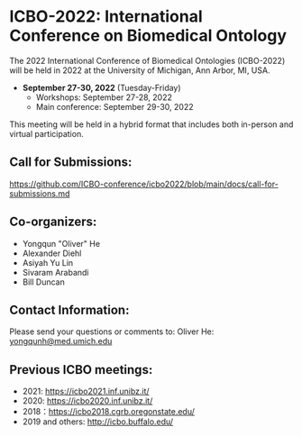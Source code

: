 # ICBO-2022: International Conference on Biomedical Ontology

The 2022 International Conference of Biomedical Ontologies (ICBO-2022) will be held in 2022 at the University of Michigan, Ann Arbor, MI, USA. 

- **September 27-30, 2022** (Tuesday-Friday) 
  - Workshops: September 27-28, 2022
  - Main conference: September 29-30, 2022 

This meeting will be held in a hybrid format that includes both in-person and virtual participation.  

 ## Call for Submissions: 
 
https://github.com/ICBO-conference/icbo2022/blob/main/docs/call-for-submissions.md  

## Co-organizers: 
- Yongqun "Oliver" He
- Alexander Diehl
- Asiyah Yu Lin
- Sivaram Arabandi
- Bill Duncan

## Contact Information: 

Please send your questions or comments to: 
Oliver He: yongqunh@med.umich.edu 

## Previous ICBO meetings:
- 2021: https://icbo2021.inf.unibz.it/
- 2020: https://icbo2020.inf.unibz.it/
- 2018：https://icbo2018.cgrb.oregonstate.edu/
- 2019 and others: http://icbo.buffalo.edu/

